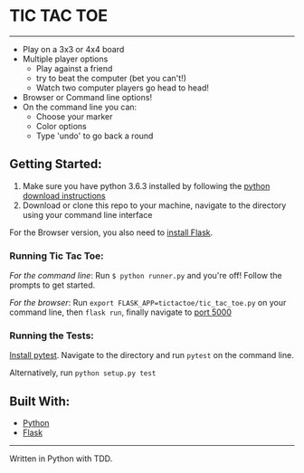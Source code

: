 # TIC TAC TOE
----------
 - Play on a 3x3 or 4x4 board
 - Multiple player options
   - Play against a friend
   - try to beat the computer (bet you can't!)
   - Watch two computer players go head to head!
 - Browser or Command line options!
 - On the command line you can:
   - Choose your marker
   - Color options
   - Type 'undo' to go back a round

## Getting Started:

 1. Make sure you have python 3.6.3 installed by following the [python
    download instructions](https://www.python.org/downloads/)
 2. Download or clone this repo to your machine, navigate to the directory using your command line interface

 For the Browser version, you also need to [install Flask](http://flask.pocoo.org/docs/0.12/installation/).


### Running Tic Tac Toe:

  *For the command line*:  Run `$ python runner.py` and you're off! Follow the prompts to get started.

  *For the browser*: Run `export FLASK_APP=tictactoe/tic_tac_toe.py` on your command line, then  `flask run`, finally navigate to [port 5000](http://localhost:5000/)

### Running the Tests:

  [Install pytest](https://docs.pytest.org/en/latest/getting-started.html). Navigate to the directory and run `pytest` on the command line.

  Alternatively, run `python setup.py test`



## Built With:
  - [Python](https://www.python.org)
  - [Flask](http://flask.pocoo.org/)






----------
Written in Python with TDD.
